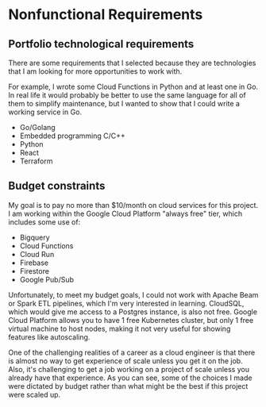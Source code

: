 # Nonfunctional Requirements

## Portfolio technological requirements

There are some requirements that I selected because they are technologies that I am looking for more opportunities to work with.

For example, I wrote some Cloud Functions in Python and at least one in Go. In real life it would probably be better to use the same language for all of them to simplify maintenance, but I wanted to show that I could write a working service in Go.

- Go/Golang
- Embedded programming C/C++
- Python
- React
- Terraform

## Budget constraints

My goal is to pay no more than $10/month on cloud services for this project. I am working within the Google Cloud Platform "always free" tier, which includes some use of:

- Bigquery
- Cloud Functions
- Cloud Run
- Firebase
- Firestore
- Google Pub/Sub

Unfortunately, to meet my budget goals, I could not work with Apache Beam or Spark ETL pipelines, which I'm very interested in learning.  CloudSQL, which would give me access to a Postgres instance, is also not free.  Google Cloud Platform allows you to have 1 free Kubernetes cluster, but only 1 free virtual machine to host nodes, making it not very useful for showing features like autoscaling.

One of the challenging realities of a career as a cloud engineer is that there is almost no way to get experience of scale unless you get it on the job. Also, it's challenging to get a job working on a project of scale unless you already have that experience.  As you can see, some of the choices I made were dictated by budget rather than what might be the best if this project were scaled up.

